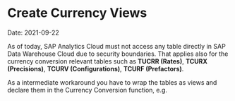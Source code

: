 # Create Currency Views

Date: 2021-09-22

As of today, SAP Analytics Cloud must not access any table directly in SAP Data Warehouse Cloud due to security boundaries.
That applies also for the currency conversion relevant tables such as **TUCRR (Rates)**, **TCURX (Precisions)**, **TCURV (Configurations)**, **TCURF (Prefactors)**.

As a intermediate workaround you have to wrap the tables as views and declare them in the Currency Conversion function, e.g.

